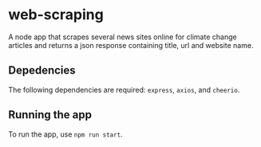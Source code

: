 # web-scraping
A node app that scrapes several news sites online for climate change articles and returns a json response containing title, url and website name.

## Depedencies
The following dependencies are required: `express`, `axios`, and `cheerio`.

## Running the app
To run the app, use `npm run start`.
